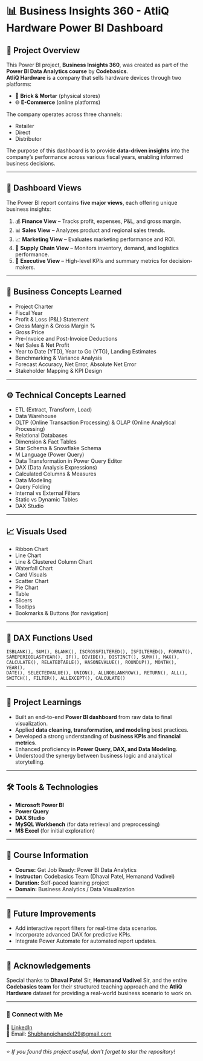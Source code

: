 # 📊 Business Insights 360 - AtliQ Hardware Power BI Dashboard

## 🧾 Project Overview
This Power BI project, **Business Insights 360**, was created as part of the **Power BI Data Analytics course** by **Codebasics**.  
**AtliQ Hardware** is a company that sells hardware devices through two platforms:
- 🏬 **Brick & Mortar** (physical stores)  
- 🌐 **E-Commerce** (online platforms)

The company operates across three channels:
- Retailer  
- Direct  
- Distributor  

The purpose of this dashboard is to provide **data-driven insights** into the company’s performance across various fiscal years, enabling informed business decisions.

---

## 🧭 Dashboard Views
The Power BI report contains **five major views**, each offering unique business insights:

1. 💰 **Finance View** – Tracks profit, expenses, P&L, and gross margin.  
2. 📊 **Sales View** – Analyzes product and regional sales trends.  
3. 📈 **Marketing View** – Evaluates marketing performance and ROI.  
4. 🚚 **Supply Chain View** – Monitors inventory, demand, and logistics performance.  
5. 🧭 **Executive View** – High-level KPIs and summary metrics for decision-makers.

---

## 🧠 Business Concepts Learned
- Project Charter  
- Fiscal Year  
- Profit & Loss (P&L) Statement  
- Gross Margin & Gross Margin %  
- Gross Price  
- Pre-Invoice and Post-Invoice Deductions  
- Net Sales & Net Profit  
- Year to Date (YTD), Year to Go (YTG), Landing Estimates  
- Benchmarking & Variance Analysis  
- Forecast Accuracy, Net Error, Absolute Net Error  
- Stakeholder Mapping & KPI Design

---

## ⚙️ Technical Concepts Learned
- ETL (Extract, Transform, Load)  
- Data Warehouse  
- OLTP (Online Transaction Processing) & OLAP (Online Analytical Processing)  
- Relational Databases  
- Dimension & Fact Tables  
- Star Schema & Snowflake Schema  
- M Language (Power Query)  
- Data Transformation in Power Query Editor  
- DAX (Data Analysis Expressions)  
- Calculated Columns & Measures  
- Data Modeling  
- Query Folding  
- Internal vs External Filters  
- Static vs Dynamic Tables  
- DAX Studio

---

## 📈 Visuals Used
- Ribbon Chart  
- Line Chart  
- Line & Clustered Column Chart  
- Waterfall Chart  
- Card Visuals  
- Scatter Chart  
- Pie Chart  
- Table  
- Slicers  
- Tooltips  
- Bookmarks & Buttons (for navigation)

---

## 🧮 DAX Functions Used
```DAX
ISBLANK(), SUM(), BLANK(), ISCROSSFILTERED(), ISFILTERED(), FORMAT(),
SAMEPERIODLASTYEAR(), IF(), DIVIDE(), DISTINCT(), SUMX(), MAX(),
CALCULATE(), RELATEDTABLE(), HASONEVALUE(), ROUNDUP(), MONTH(), YEAR(),
DATE(), SELECTEDVALUE(), UNION(), ALLNOBLANKROW(), RETURN(), ALL(),
SWITCH(), FILTER(), ALLEXCEPT(), CALCULATE()
```

---

## 🎯 Project Learnings
- Built an end-to-end **Power BI dashboard** from raw data to final visualization.  
- Applied **data cleaning, transformation, and modeling** best practices.  
- Developed a strong understanding of **business KPIs** and **financial metrics**.  
- Enhanced proficiency in **Power Query, DAX, and Data Modeling**.  
- Understood the synergy between business logic and analytical storytelling.

---

## 🛠 Tools & Technologies
- **Microsoft Power BI**
- **Power Query**
- **DAX Studio**
- **MySQL Workbench** (for data retrieval and preprocessing)
- **MS Excel** (for initial exploration)

---

## 🧩 Course Information
- **Course:** Get Job Ready: Power BI Data Analytics  
- **Instructor:** Codebasics Team (Dhaval Patel, Hemanand Vadivel)  
- **Duration:** Self-paced learning project  
- **Domain:** Business Analytics / Data Visualization  

---

## 🧩 Future Improvements
- Add interactive report filters for real-time data scenarios.  
- Incorporate advanced DAX for predictive KPIs.  
- Integrate Power Automate for automated report updates.  

---

## 🙌 Acknowledgements
Special thanks to **Dhaval Patel** Sir, **Hemanand Vadivel** Sir, and the entire **Codebasics team** for their structured teaching approach and the **AtliQ Hardware** dataset for providing a real-world business scenario to work on.  

---

### 🔗 Connect with Me
💼 [LinkedIn](#)  
📧 Email: Shubhangichandel29@gmail.com

---

⭐ *If you found this project useful, don’t forget to star the repository!*
